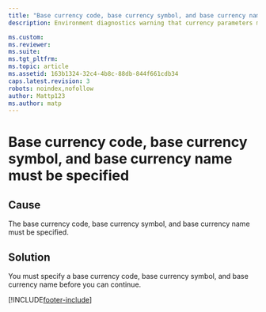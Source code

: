 ```yaml
---
title: "Base currency code, base currency symbol, and base currency name must be specified | Microsoft Docs"
description: Environment diagnostics warning that currency parameters must be specified

ms.custom: 
ms.reviewer: 
ms.suite: 
ms.tgt_pltfrm: 
ms.topic: article
ms.assetid: 163b1324-32c4-4b8c-88db-844f661cdb34
caps.latest.revision: 3
robots: noindex,nofollow
author: Mattp123
ms.author: matp
---
```

# Base currency code, base currency symbol, and base currency name must be specified

## Cause
  
 The base currency code, base currency symbol, and base currency name must be specified.  
  
 ## Solution
  
 You must specify a base currency code, base currency symbol, and base currency name before you can continue.



[!INCLUDE[footer-include](../../../includes/footer-banner.md)]